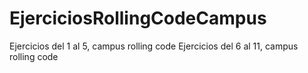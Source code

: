 # EjerciciosRollingCodeCampus
Ejercicios del 1 al 5, campus rolling code
Ejercicios del 6 al 11, campus rolling code
